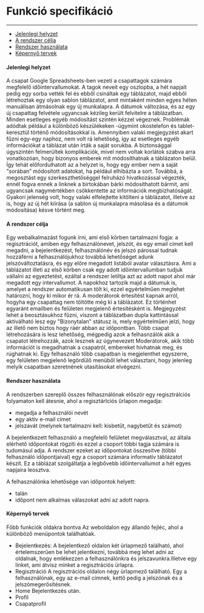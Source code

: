 # Funkció specifikáció
* * *



- [Jelenlegi helyzet](#jelenlegi-helyzet)
- [A rendszer célja](#a-rendszer-célja)
- [Rendszer használata](#rendszer-használata)
- [Képernyő tervek](#képernyő-tervek)


#### Jelenlegi helyzet

A csapat Google Spreadsheets-ben vezeti a csapattagok számára megfelelő időintervallumokat. A tagok neveit egy oszlopba, a hét napjait pedig egy sorba vették fel és ebből csináltak egy táblázatot, majd ebből létrehoztak egy olyan sablon táblázatot, amit mintaként minden egyes héten manuálisan átmásolnak egy új munkalapra. A dátumok változása, és az egy új csapattag felvétele ugyancsak kézileg került felvitelre a táblázatban. Minden esetleges egyéb módosítást szintén kézzel végeznek. Problémák adódtak például a különböző készülékeken -úgymint okostelefon és tablet- keresztül történő módosításokkal is. Amennyiben valaki megjegyzést akart fűzni egy-egy naphoz, nem volt rá lehetőség, így az esetleges egyéb információkat a táblázat után írták a saját sorukba. A biztonsággal úgyszintén felmerültek komplikációk, mivel nem voltak korlátok szabva arra vonatkozóan, hogy bizonyos emberek mit módosíthatnak a táblázaton belül. Így tehát előfordulhatott az a helyzet is, hogy egy ember nem a saját "sorában” módosított adatokat, ha például elhibázta a sort. Továbbá, a megosztást egy szerkeszthetőséggel felruházó hivatkozással végezték, ennél fogva ennek a linknek a birtokában bárki módosíthatott bármit, ami ugyancsak nagymértékben csökkentette az információk megbízhatóságát. Gyakori jelenség volt, hogy valaki elfelejtette kitölteni a táblázatot, illetve az is, hogy az új hét kiírása (a sablon új munkalapra másolása és a dátumok módosítása) késve történt meg.

#### A rendszer célja

Egy webalkalmazást fogunk írni, ami első körben tartalmazni fogja:
a regisztrációt, amiben egy felhasználónevet, jelszót, és egy email címet kell megadni,
a bejelentkezést, felhasználónév és jelszó párossal tudnak hozzáférni a felhasználójukhoz
továbbá lehetőséget adunk jelszóváltoztatásra, és egy előre megadott listából avatar választásra.
Ami a táblázatot illeti az első körben csak egy adott időintervallumban tudjuk vállalni az egyeztetést, ezáltal a rendszer letiltja azt az adott napot ahol már megadott egy intervallumot.
A napokhoz tartozik majd a dátumuk is, amelyet a rendszer automatikusan tölt ki, ezzel egyértelműen meglehet határozni, hogy ki mikor ér rá.
A moderátorok értesítést kapnak arról, hogyha egy csapattag nem töltötte még ki a táblázatot. Ez történhet egyaránt emailben és felületen megjelenő értesítésként is.
Megjegyzést lehet a beosztásukhoz fűzni, viszont a táblázatban dupla kattintással aktiválható lesz egy "Bizonytalan" státusz is, mely egyértelműen jelzi, hogy az illető nem biztos hogy ráér abban az időpontban.
Több csapat létrehozására is lesz lehetőség, mégpedig azok a felhasnzálók akik a csapatot létrehozzák, azok lesznek az úgynevezett Moderátorok, akik több információt is megadhatnak a csapatról, embereket hívhatnak meg, és rúghatnak ki. Egy felhasználó több csapatban is megjelenthet egyszerre, egy felületen megjelenő legördülő menüből lehet választani, hogy jelenleg melyik csapatban szeretnének utasításokat elvégezni.

#### Rendszer használata

A rendszerben szereplő összes felhasználónak először egy regisztrálciós folyamaton kell átesnie, ahol a regisztárlciós űrlapon megadja:
- megadja a felhasználói nevét
- egy aktív e-mail címet
- jelszavát (melynek tartalmazni kell: kisbetűt, nagybetűt és számot)

A bejelentkezett felhasználó a megfelelő felületet megválasztval, az általa elérhető időpontokat rögzíti és ezzel a csoport többi tagja számára is tudomásul adja. A rendszer ezeket az időpontokat összesítve (többi felhasználó időpontjaival) egy a csoport számára informatív táblázatot készít. Ez a táblázat szolgáltatja a legbővebb időintervallumot a hét egyes napjaira leosztva.

A felhasználónka lehetősége van időpontok helyett: 
- talán
- időpont nem alkalmas
válaszokat adni az adott napra.

#### Képernyő tervek
Főbb funkciók oldakra bontva
Az weboldalon egy állandó fejléc, ahol a különböző menüpontok találhatóak.
- Bejelentkezés:
 A bejelentkező oldalon két ürlapmező található, ahol 		értelemszerűen be lehet jelentkezni, továbbá meg lehet 		adni az oldalnak, hogy emlékezzen a felhasználónkra és 		jelszavunkra.Illetve egy linket, ami átvisz minket a 		regisztrációs ürlapra.
- Regisztráció
   A regisztrációs oldalon négy ürlapmező található. Egy a felhasználónak, egy az e-mail címnek, kettő pedig a jelszónak és a jelszómegerősítésnek.
- Home
 	Bejelentkezés után.
- Profil
- Csapatprofil





